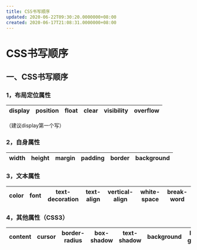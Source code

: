 ```yaml
---
title: CSS书写顺序
updated: 2020-06-22T09:30:20.0000000+08:00
created: 2020-06-17T21:08:31.0000000+08:00
---
```


# CSS书写顺序
## 一、CSS书写顺序
### 1，布局定位属性
| display | position | float | clear | visibility | overflow |
|---------|----------|-------|-------|------------|----------|
（建议display第一个写）

### 2，自身属性
| width | height | margin | padding | border | background |
|-------|--------|--------|---------|--------|------------|
### 3，文本属性
| color | font | text-decoration | text-align | vertical-align | white-space | break-word |
|-------|------|-----------------|------------|----------------|-------------|------------|
### 4，其他属性（CSS3）
| content | cursor | border-radius | box-shadow | text-shadow | background | linear-gradient |
|---------|--------|---------------|------------|-------------|------------|-----------------|
